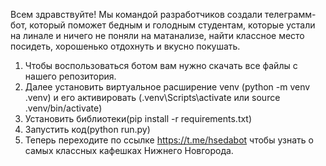Всем здравствуйте!
Мы командой разработчиков создали телеграмм-бот, который поможет бедным и голодным студентам, которые устали на линале и ничего не поняли на матанализе, найти классное место посидеть, хорошенько отдохнуть и вкусно покушать.
1. Чтобы воспользоваться ботом вам нужно скачать все файлы с нашего репозитория.
2. Далее установить виртуальное расширение venv (python -m venv .venv) и его активировать (.venv\Scripts\activate или source .venv/bin/activate)
3. Установить библиотеки(pip install -r requirements.txt)
4. Запустить код(python run.py)
5. Теперь переходите по ссылке https://t.me/hsedabot чтобы узнать о самых классных кафешках Нижнего Новгорода.
